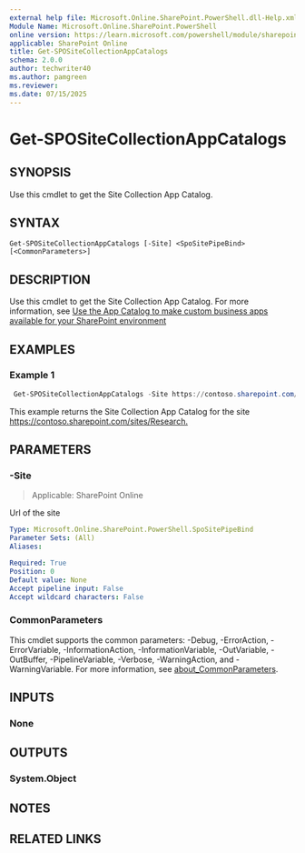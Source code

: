 ```yaml
---
external help file: Microsoft.Online.SharePoint.PowerShell.dll-Help.xml
Module Name: Microsoft.Online.SharePoint.PowerShell
online version: https://learn.microsoft.com/powershell/module/sharepoint-online/get-spositecollectionappcatalogs
applicable: SharePoint Online
title: Get-SPOSiteCollectionAppCatalogs
schema: 2.0.0
author: techwriter40
ms.author: pamgreen
ms.reviewer:
ms.date: 07/15/2025
---
```


# Get-SPOSiteCollectionAppCatalogs

## SYNOPSIS

Use this cmdlet to get the Site Collection App Catalog.

## SYNTAX

```
Get-SPOSiteCollectionAppCatalogs [-Site] <SpoSitePipeBind> [<CommonParameters>]
```

## DESCRIPTION

Use this cmdlet to get the Site Collection App Catalog. For more information, see [Use the App Catalog to make custom business apps available for your SharePoint environment](/sharepoint/use-app-catalog)

## EXAMPLES

### Example 1

```powershell
 Get-SPOSiteCollectionAppCatalogs -Site https://contoso.sharepoint.com/sites/Research
```

This example returns the Site Collection App Catalog for the site <https://contoso.sharepoint.com/sites/Research.>

## PARAMETERS

### -Site

> Applicable: SharePoint Online

Url of the site

```yaml
Type: Microsoft.Online.SharePoint.PowerShell.SpoSitePipeBind
Parameter Sets: (All)
Aliases:

Required: True
Position: 0
Default value: None
Accept pipeline input: False
Accept wildcard characters: False
```

### CommonParameters

This cmdlet supports the common parameters: -Debug, -ErrorAction, -ErrorVariable, -InformationAction, -InformationVariable, -OutVariable, -OutBuffer, -PipelineVariable, -Verbose, -WarningAction, and -WarningVariable. For more information, see [about_CommonParameters](https://go.microsoft.com/fwlink/p/?LinkID=113216).

## INPUTS

### None

## OUTPUTS

### System.Object

## NOTES

## RELATED LINKS
